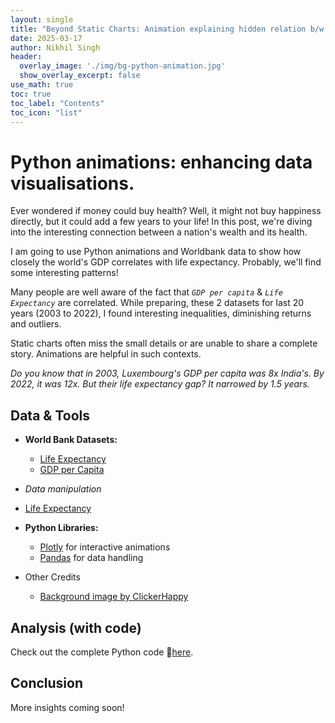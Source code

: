 ```yaml
---
layout: single
title: "Beyond Static Charts: Animation explaining hidden relation b/w Wealth and Health!"
date: 2025-03-17
author: Nikhil Singh
header:
  overlay_image: './img/bg-python-animation.jpg'
  show_overlay_excerpt: false
use_math: true
toc: true
toc_label: "Contents"
toc_icon: "list"
---
```



# Python animations: enhancing data visualisations.

Ever wondered if money could buy health? Well, it might not buy happiness directly, but it could add a few years to your life! In this post, we're diving into the interesting connection between a nation's wealth and its health. 

I am going to use Python animations and Worldbank data to show how closely the world's GDP correlates with life expectancy. Probably, we'll find some interesting patterns!

Many people are well aware of the fact that *`GDP per capita`* & *`Life Expectancy`* are correlated. 
While preparing, these 2 datasets for last 20 years (2003 to 2022), I found interesting inequalities, diminishing returns and outliers.

Static charts often miss the small details or are unable to share a complete story. Animations are helpful in such contexts.

*Do you know that in 2003, Luxembourg's GDP per capita was 8x India's. By 2022, it was 12x. But their life expectancy gap? It narrowed by 1.5 years.*

## Data & Tools

- **World Bank Datasets:**  
  - [Life Expectancy](https://data.worldbank.org/indicator/SP.DYN.LE00.IN)  
  - [GDP per Capita](https://data.worldbank.org/indicator/NY.GDP.PCAP.CD)

- *Data manipulation*
- [Life Expectancy](https://data.worldbank.org/indicator/SP.DYN.LE00.IN)  

- **Python Libraries:**  
  - [Plotly](https://plotly.com/python/) for interactive animations  
  - [Pandas](https://pandas.pydata.org/) for data handling  

- Other Credits
  - [Background image by ClickerHappy](https://www.pexels.com/photo/disney-mickey-mouse-standing-figurine-42415/)


## Analysis (with code)

Check out the complete Python code 🔗[here](https://github.com/nikhilsingh13/PythonHacks/blob/main/blog-work/python_animations/py-animation-gdp-lifeexp.ipynb).

## Conclusion

More insights coming soon!
